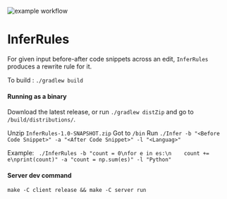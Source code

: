![example workflow](https://github.com/ameyaKetkar/InferRules/actions/workflows/gradle.yml/badge.svg)
# InferRules

For given input before-after code snippets across an edit, `InferRules` produces a rewrite rule for it.

To build :
`./gradlew build`


#### Running as a binary

Download the latest release, or run `./gradlew distZip` and go to  `/build/distributions/`.

Unzip `InferRules-1.0-SNAPSHOT.zip`
Got to `/bin`
Run `./Infer -b "<Before Code Snippet>" -a "<After Code Snippet>" -l "<Languag>"`
  
Example: 
` ./InferRules -b "count = 0\nfor e in es:\n    count += e\nprint(count)" -a "count = np.sum(es)" -l "Python"`


#### Server dev command

```
make -C client release && make -C server run
```
